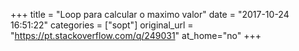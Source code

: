 +++
title = "Loop para calcular o maximo valor"
date = "2017-10-24 16:51:22"
categories = ["sopt"]
original_url = "https://pt.stackoverflow.com/q/249031"
at_home="no"
+++

